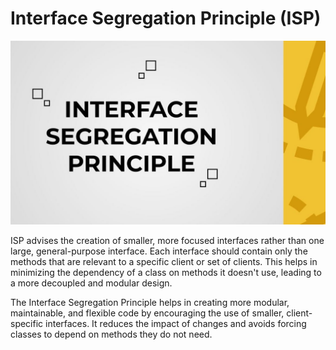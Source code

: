 # Interface Segregation Principle  (ISP)

<p align="center">
  <img src="../../static/ISP.jpg">
</p>

ISP advises the creation of smaller, more focused interfaces rather than one large, general-purpose interface. Each interface should contain only the methods that are relevant to a specific client or set of clients. This helps in minimizing the dependency of a class on methods it doesn't use, leading to a more decoupled and modular design.

The Interface Segregation Principle helps in creating more modular, maintainable, and flexible code by encouraging the use of smaller, client-specific interfaces. It reduces the impact of changes and avoids forcing classes to depend on methods they do not need.